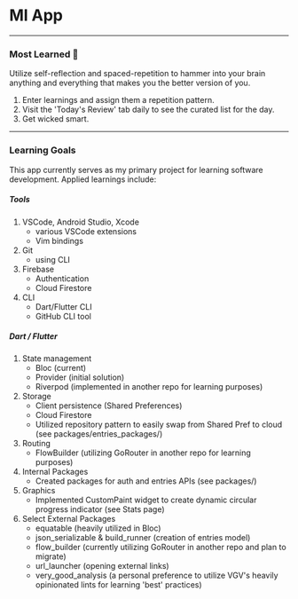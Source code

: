 # Ml App

---

### Most Learned 🎯

Utilize self-reflection and spaced-repetition to hammer into your brain anything and everything that makes you the better version of you.

1. Enter learnings and assign them a repetition pattern.
2. Visit the 'Today's Review' tab daily to see the curated list for the day.
3. Get wicked smart.

---

### Learning Goals

This app currently serves as my primary project for learning software development. Applied learnings include:

##### Tools

1. VSCode, Android Studio, Xcode
    * various VSCode extensions
    * Vim bindings
2. Git
    * using CLI
3. Firebase
    * Authentication
    * Cloud Firestore
4. CLI
    * Dart/Flutter CLI
    * GitHub CLI tool

##### Dart / Flutter

1. State management
    * Bloc (current)
    * Provider (initial solution)
    * Riverpod (implemented in another repo for learning purposes)
2. Storage
    * Client persistence (Shared Preferences)
    * Cloud Firestore 
    * Utilized repository pattern to easily swap from Shared Pref to cloud (see packages/entries_packages/)
3. Routing
    * FlowBuilder (utilizing GoRouter in another repo for learning purposes)
3. Internal Packages
    * Created packages for auth and entries APIs (see packages/)
4. Graphics
    * Implemented CustomPaint widget to create dynamic circular progress indicator (see Stats page)
5. Select External Packages
    * equatable (heavily utilized in Bloc)
    * json_serializable & build_runner (creation of entries model)
    * flow_builder (currently utilizing GoRouter in another repo and plan to migrate)
    * url_launcher (opening external links)
    * very_good_analysis (a personal preference to utilize VGV's heavily opinionated lints for learning 'best' practices)